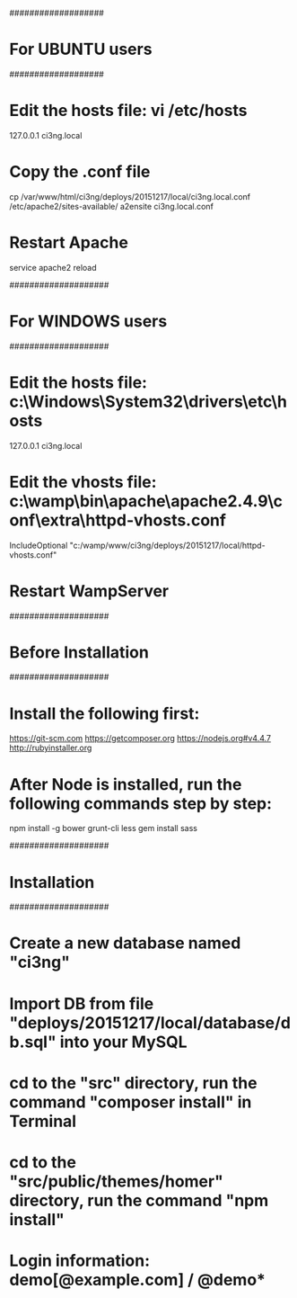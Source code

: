 ###################
# For UBUNTU users
###################

# Edit the hosts file: vi /etc/hosts
127.0.0.1   ci3ng.local

# Copy the .conf file
cp /var/www/html/ci3ng/deploys/20151217/local/ci3ng.local.conf /etc/apache2/sites-available/
a2ensite ci3ng.local.conf

# Restart Apache
service apache2 reload

####################
# For WINDOWS users
####################

# Edit the hosts file: c:\Windows\System32\drivers\etc\hosts
127.0.0.1   ci3ng.local

# Edit the vhosts file: c:\wamp\bin\apache\apache2.4.9\conf\extra\httpd-vhosts.conf
IncludeOptional "c:/wamp/www/ci3ng/deploys/20151217/local/httpd-vhosts.conf"

# Restart WampServer

####################
# Before Installation
####################

# Install the following first:
https://git-scm.com
https://getcomposer.org
https://nodejs.org#v4.4.7
http://rubyinstaller.org

# After Node is installed, run the following commands step by step:
npm install -g bower grunt-cli less
gem install sass

####################
# Installation
####################

# Create a new database named "ci3ng"
# Import DB from file "deploys/20151217/local/database/db.sql" into your MySQL
# cd to the "src" directory, run the command "composer install" in Terminal
# cd to the "src/public/themes/homer" directory, run the command "npm install"
# Login information: demo[@example.com] / @demo*
